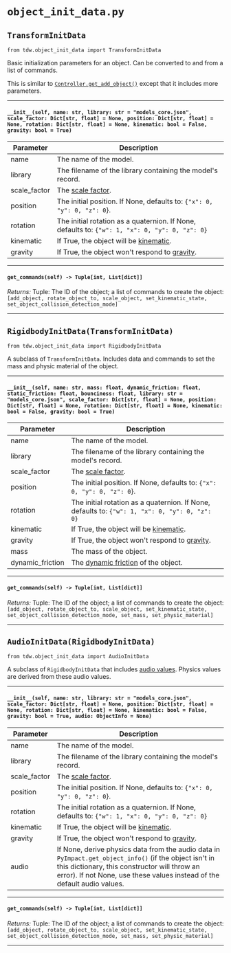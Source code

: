 # `object_init_data.py`

## `TransformInitData`

`from tdw.object_init_data import TransformInitData`

Basic initialization parameters for an object. Can be converted to and from a list of commands.

This is similar to [`Controller.get_add_object()`](controller.md) except that it includes more parameters.

***

#### `__init__(self, name: str, library: str = "models_core.json", scale_factor: Dict[str, float] = None, position: Dict[str, float] = None, rotation: Dict[str, float] = None, kinematic: bool = False, gravity: bool = True)`


| Parameter | Description |
| --- | --- |
| name | The name of the model. |
| library | The filename of the library containing the model's record. |
| scale_factor | The [scale factor](../api/command_api.md#scale_object). |
| position | The initial position. If None, defaults to: `{"x": 0, "y": 0, "z": 0`}. |
| rotation | The initial rotation as a quaternion. If None, defaults to: `{"w": 1, "x": 0, "y": 0, "z": 0}` |
| kinematic | If True, the object will be [kinematic](../api/command_api.md#set_kinematic_state). |
| gravity | If True, the object won't respond to [gravity](../api/command_api.md#set_kinematic_state). |

***

#### `get_commands(self) -> Tuple[int, List[dict]]`

_Returns:_  Tuple: The ID of the object; a list of commands to create the object: `[add_object, rotate_object_to, scale_object, set_kinematic_state, set_object_collision_detection_mode]`

***

## `RigidbodyInitData(TransformInitData)`

`from tdw.object_init_data import RigidbodyInitData`

A subclass of `TransformInitData`. Includes data and commands to set the mass and physic material of the object.

***

#### `__init__(self, name: str, mass: float, dynamic_friction: float, static_friction: float, bounciness: float, library: str = "models_core.json", scale_factor: Dict[str, float] = None, position: Dict[str, float] = None, rotation: Dict[str, float] = None, kinematic: bool = False, gravity: bool = True)`


| Parameter | Description |
| --- | --- |
| name | The name of the model. |
| library | The filename of the library containing the model's record. |
| scale_factor | The [scale factor](../api/command_api.md#scale_object). |
| position | The initial position. If None, defaults to: `{"x": 0, "y": 0, "z": 0`}. |
| rotation | The initial rotation as a quaternion. If None, defaults to: `{"w": 1, "x": 0, "y": 0, "z": 0}` |
| kinematic | If True, the object will be [kinematic](../api/command_api.md#set_kinematic_state). |
| gravity | If True, the object won't respond to [gravity](../api/command_api.md#set_kinematic_state). |
| mass | The mass of the object. |
| dynamic_friction | The [dynamic friction](../api/command_api.md#set_physic_material) of the object. |

***

#### `get_commands(self) -> Tuple[int, List[dict]]`

_Returns:_  Tuple: The ID of the object; a list of commands to create the object: `[add_object, rotate_object_to, scale_object, set_kinematic_state, set_object_collision_detection_mode, set_mass, set_physic_material]`

***

## `AudioInitData(RigidbodyInitData)`

`from tdw.object_init_data import AudioInitData`

A subclass of `RigidbodyInitData` that includes [audio values](py_impact.md#objectinfo).
Physics values are derived from these audio values.

***

#### `__init__(self, name: str, library: str = "models_core.json", scale_factor: Dict[str, float] = None, position: Dict[str, float] = None, rotation: Dict[str, float] = None, kinematic: bool = False, gravity: bool = True, audio: ObjectInfo = None)`


| Parameter | Description |
| --- | --- |
| name | The name of the model. |
| library | The filename of the library containing the model's record. |
| scale_factor | The [scale factor](../api/command_api.md#scale_object). |
| position | The initial position. If None, defaults to: `{"x": 0, "y": 0, "z": 0`}. |
| rotation | The initial rotation as a quaternion. If None, defaults to: `{"w": 1, "x": 0, "y": 0, "z": 0}` |
| kinematic | If True, the object will be [kinematic](../api/command_api.md#set_kinematic_state). |
| gravity | If True, the object won't respond to [gravity](../api/command_api.md#set_kinematic_state). |
| audio | If None, derive physics data from the audio data in `PyImpact.get_object_info()` (if the object isn't in this dictionary, this constructor will throw an error). If not None, use these values instead of the default audio values. |

***

#### `get_commands(self) -> Tuple[int, List[dict]]`

_Returns:_  Tuple: The ID of the object; a list of commands to create the object: `[add_object, rotate_object_to, scale_object, set_kinematic_state, set_object_collision_detection_mode, set_mass, set_physic_material]`

***

